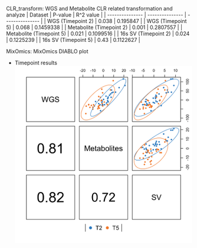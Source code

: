 CLR_transform: WGS and Metabolite CLR related transformation and analyze
| Dataset | P-value | R^2 value |
| --------------- | --------------- | --------------- |
| WGS (Timepoint 2) | 0.038 | 0.195847 |
| WGS (Timepoint 5) | 0.068 | 0.1459338 |
| Metabolite (Timepoint 2) | 0.001 | 0.2807557 |
| Metabolite (Timepoint 5) | 0.021 | 0.1099516 | 
| 16s SV (Timepoint 2) | 0.024 | 0.1225239 |
| 16s SV (Timepoint 5) | 0.43 | 0.1122627 |

MixOmics: MixOmics DIABLO plot
  - Timepoint results
  ![Image](Revision/mixOmics/correlation_timepoint.png)
